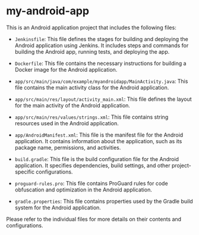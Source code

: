 # my-android-app

This is an Android application project that includes the following files:

- `Jenkinsfile`: This file defines the stages for building and deploying the Android application using Jenkins. It includes steps and commands for building the Android app, running tests, and deploying the app.

- `Dockerfile`: This file contains the necessary instructions for building a Docker image for the Android application.

- `app/src/main/java/com/example/myandroidapp/MainActivity.java`: This file contains the main activity class for the Android application.

- `app/src/main/res/layout/activity_main.xml`: This file defines the layout for the main activity of the Android application.

- `app/src/main/res/values/strings.xml`: This file contains string resources used in the Android application.

- `app/AndroidManifest.xml`: This file is the manifest file for the Android application. It contains information about the application, such as its package name, permissions, and activities.

- `build.gradle`: This file is the build configuration file for the Android application. It specifies dependencies, build settings, and other project-specific configurations.

- `proguard-rules.pro`: This file contains ProGuard rules for code obfuscation and optimization in the Android application.

- `gradle.properties`: This file contains properties used by the Gradle build system for the Android application.

Please refer to the individual files for more details on their contents and configurations.
